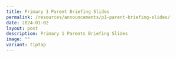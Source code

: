 ```yaml
---
title: Primary 1 Parent Briefing Slides
permalink: /resources/announcements/p1-parent-briefing-slides/
date: 2024-01-02
layout: post
description: Primary 1 Parents Briefing Slides
image: ""
variant: tiptap
---
```

<p></p>